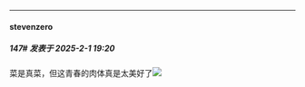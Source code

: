 ﻿
*****

####  stevenzero  
##### 147#       发表于 2025-2-1 19:20

菜是真菜，但这青春的肉体真是太美好了<img src="https://static.saraba1st.com/image/smiley/face2017/077.png" referrerpolicy="no-referrer">

